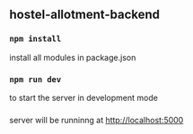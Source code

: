 ## hostel-allotment-backend

### `npm install`

install all modules in package.json

### `npm run dev`

to start the server in development mode

###

server will be runninng at [http://localhost:5000](http://localhost:5000)
